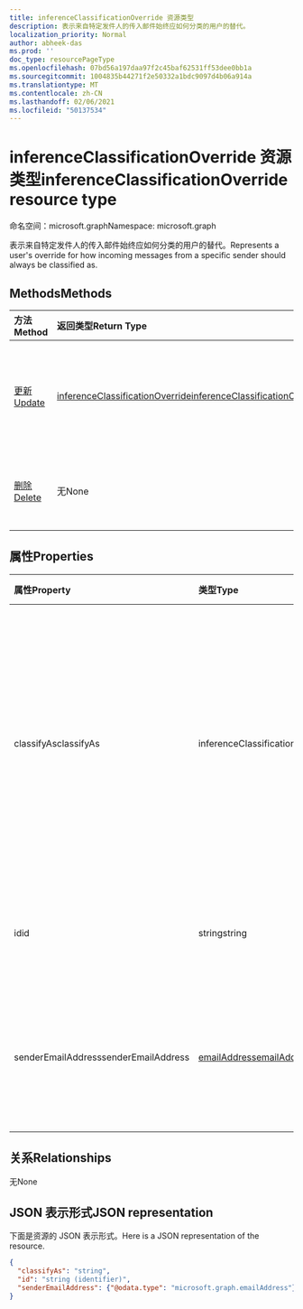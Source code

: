 ```yaml
---
title: inferenceClassificationOverride 资源类型
description: 表示来自特定发件人的传入邮件始终应如何分类的用户的替代。
localization_priority: Normal
author: abheek-das
ms.prod: ''
doc_type: resourcePageType
ms.openlocfilehash: 07bd56a197daa97f2c45baf62531ff53dee0bb1a
ms.sourcegitcommit: 1004835b44271f2e50332a1bdc9097d4b06a914a
ms.translationtype: MT
ms.contentlocale: zh-CN
ms.lasthandoff: 02/06/2021
ms.locfileid: "50137534"
---
```

# <a name="inferenceclassificationoverride-resource-type"></a><span data-ttu-id="7a3f4-103">inferenceClassificationOverride 资源类型</span><span class="sxs-lookup"><span data-stu-id="7a3f4-103">inferenceClassificationOverride resource type</span></span>

<span data-ttu-id="7a3f4-104">命名空间：microsoft.graph</span><span class="sxs-lookup"><span data-stu-id="7a3f4-104">Namespace: microsoft.graph</span></span>

<span data-ttu-id="7a3f4-105">表示来自特定发件人的传入邮件始终应如何分类的用户的替代。</span><span class="sxs-lookup"><span data-stu-id="7a3f4-105">Represents a user's override for how incoming messages from a specific sender should always be classified as.</span></span>


## <a name="methods"></a><span data-ttu-id="7a3f4-106">Methods</span><span class="sxs-lookup"><span data-stu-id="7a3f4-106">Methods</span></span>

| <span data-ttu-id="7a3f4-107">方法</span><span class="sxs-lookup"><span data-stu-id="7a3f4-107">Method</span></span>           | <span data-ttu-id="7a3f4-108">返回类型</span><span class="sxs-lookup"><span data-stu-id="7a3f4-108">Return Type</span></span>    |<span data-ttu-id="7a3f4-109">说明</span><span class="sxs-lookup"><span data-stu-id="7a3f4-109">Description</span></span>|
|:---------------|:--------|:----------|
|[<span data-ttu-id="7a3f4-110">更新</span><span class="sxs-lookup"><span data-stu-id="7a3f4-110">Update</span></span>](../api/inferenceclassificationoverride-update.md) | [<span data-ttu-id="7a3f4-111">inferenceClassificationOverride</span><span class="sxs-lookup"><span data-stu-id="7a3f4-111">inferenceClassificationOverride</span></span>](inferenceclassificationoverride.md) |<span data-ttu-id="7a3f4-112">按指定内容更改替代的 **ClassifyAs** 字段。</span><span class="sxs-lookup"><span data-stu-id="7a3f4-112">Change the **ClassifyAs** field of an override as specified.</span></span> |
|[<span data-ttu-id="7a3f4-113">删除</span><span class="sxs-lookup"><span data-stu-id="7a3f4-113">Delete</span></span>](../api/inferenceclassificationoverride-delete.md) | <span data-ttu-id="7a3f4-114">无</span><span class="sxs-lookup"><span data-stu-id="7a3f4-114">None</span></span> |<span data-ttu-id="7a3f4-115">删除由其 ID 指定的替代。</span><span class="sxs-lookup"><span data-stu-id="7a3f4-115">Delete an override specified by its ID.</span></span> |

## <a name="properties"></a><span data-ttu-id="7a3f4-116">属性</span><span class="sxs-lookup"><span data-stu-id="7a3f4-116">Properties</span></span>
| <span data-ttu-id="7a3f4-117">属性</span><span class="sxs-lookup"><span data-stu-id="7a3f4-117">Property</span></span>     | <span data-ttu-id="7a3f4-118">类型</span><span class="sxs-lookup"><span data-stu-id="7a3f4-118">Type</span></span>   |<span data-ttu-id="7a3f4-119">说明</span><span class="sxs-lookup"><span data-stu-id="7a3f4-119">Description</span></span>|
|:---------------|:--------|:----------|
|<span data-ttu-id="7a3f4-120">classifyAs</span><span class="sxs-lookup"><span data-stu-id="7a3f4-120">classifyAs</span></span>|<span data-ttu-id="7a3f4-121">inferenceClassificationType</span><span class="sxs-lookup"><span data-stu-id="7a3f4-121">inferenceClassificationType</span></span>| <span data-ttu-id="7a3f4-122">指定来自特定发件人的传入邮件始终应如何分类。</span><span class="sxs-lookup"><span data-stu-id="7a3f4-122">Specifies how incoming messages from a specific sender should always be classified as.</span></span> <span data-ttu-id="7a3f4-123">可能的值是： `focused` `other` 。</span><span class="sxs-lookup"><span data-stu-id="7a3f4-123">The possible values are: `focused`, `other`.</span></span>|
|<span data-ttu-id="7a3f4-124">id</span><span class="sxs-lookup"><span data-stu-id="7a3f4-124">id</span></span>|<span data-ttu-id="7a3f4-125">string</span><span class="sxs-lookup"><span data-stu-id="7a3f4-125">string</span></span>| <span data-ttu-id="7a3f4-p102">替代的唯一标识符。只读。</span><span class="sxs-lookup"><span data-stu-id="7a3f4-p102">The unique identifier of the override. Read-only.</span></span>|
|<span data-ttu-id="7a3f4-128">senderEmailAddress</span><span class="sxs-lookup"><span data-stu-id="7a3f4-128">senderEmailAddress</span></span>|[<span data-ttu-id="7a3f4-129">emailAddress</span><span class="sxs-lookup"><span data-stu-id="7a3f4-129">emailAddress</span></span>](emailaddress.md)|<span data-ttu-id="7a3f4-130">为其创建替代的发件人的电子邮件地址信息。</span><span class="sxs-lookup"><span data-stu-id="7a3f4-130">The email address information of the sender for whom the override is created.</span></span>|

## <a name="relationships"></a><span data-ttu-id="7a3f4-131">关系</span><span class="sxs-lookup"><span data-stu-id="7a3f4-131">Relationships</span></span>
<span data-ttu-id="7a3f4-132">无</span><span class="sxs-lookup"><span data-stu-id="7a3f4-132">None</span></span>


## <a name="json-representation"></a><span data-ttu-id="7a3f4-133">JSON 表示形式</span><span class="sxs-lookup"><span data-stu-id="7a3f4-133">JSON representation</span></span>

<span data-ttu-id="7a3f4-134">下面是资源的 JSON 表示形式。</span><span class="sxs-lookup"><span data-stu-id="7a3f4-134">Here is a JSON representation of the resource.</span></span>

<!-- {
  "blockType": "resource",
  "baseType": "microsoft.graph.entity",
  "optionalProperties": [

  ],
  "@odata.type": "microsoft.graph.inferenceClassificationOverride"
}-->

```json
{
  "classifyAs": "string",
  "id": "string (identifier)",
  "senderEmailAddress": {"@odata.type": "microsoft.graph.emailAddress"}
}

```

<!-- uuid: 8fcb5dbc-d5aa-4681-8e31-b001d5168d79
2015-10-25 14:57:30 UTC -->
<!-- {
  "type": "#page.annotation",
  "description": "inferenceClassificationOverride resource",
  "keywords": "",
  "section": "documentation",
  "tocPath": ""
}-->

